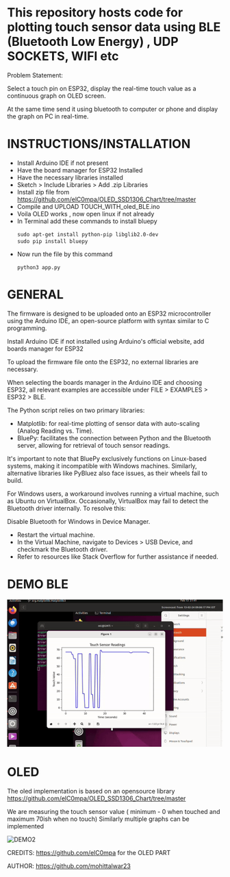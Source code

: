 # This repository hosts code for plotting touch sensor data using BLE (Bluetooth Low Energy) , UDP SOCKETS, WIFI etc

Problem Statement:

Select a touch pin on ESP32, display the real-time touch value as a  continuous graph on OLED screen. 

At the same time send it using bluetooth to computer or phone and display the graph on PC in real-time.

# INSTRUCTIONS/INSTALLATION

- Install Arduino IDE if not present
- Have the board manager for ESP32 Installed
- Have the necessary libraries installed
- Sketch > Include Libraries > Add .zip Libraries
- Install zip file from https://github.com/elC0mpa/OLED_SSD1306_Chart/tree/master
- Compile and UPLOAD TOUCH_WITH_oled_BLE.ino
- Voila OLED works , now open linux if not already
- In Terminal add these commands to install bluepy
  ```plaintext
  sudo apt-get install python-pip libglib2.0-dev
  sudo pip install bluepy
  ```
- Now run the file by this command
  ```plaintext
  python3 app.py
  ```
  
# GENERAL

The firmware is designed to be uploaded onto an ESP32 microcontroller using the Arduino IDE, an open-source platform with syntax similar to C programming.

Install Arduino IDE if not installed using Arduino's official website, add boards manager for ESP32

To upload the firmware file onto the ESP32, no external libraries are necessary. 

When selecting the boards manager in the Arduino IDE and choosing ESP32, all relevant examples are accessible under FILE > EXAMPLES > ESP32 > BLE.

The Python script relies on two primary libraries:
- Matplotlib: for real-time plotting of sensor data with auto-scaling (Analog Reading vs. Time).
- BluePy: facilitates the connection between Python and the Bluetooth server, allowing for retrieval of touch sensor readings.

It's important to note that BluePy exclusively functions on Linux-based systems, making it incompatible with Windows machines. Similarly, alternative libraries like PyBluez also face issues, as their wheels fail to build.

For Windows users, a workaround involves running a virtual machine, such as Ubuntu on VirtualBox. Occasionally, VirtualBox may fail to detect the Bluetooth driver internally. To resolve this:

Disable Bluetooth for Windows in Device Manager.
- Restart the virtual machine.
- In the Virtual Machine, navigate to Devices > USB Device, and checkmark the Bluetooth driver.
- Refer to resources like Stack Overflow for further assistance if needed.

# DEMO BLE

![DEMO](https://github.com/mohittalwar23/BLE-Touch-OLED/blob/main/demogif.gif)

# OLED

The oled implementation is based on an opensource library https://github.com/elC0mpa/OLED_SSD1306_Chart/tree/master 

We are measuring the touch sensor value ( minimum - 0 when touched and maximum 70ish when no touch)
Similarly multiple graphs can be implemented

![DEMO2](https://github.com/mohittalwar23/BLE-Touch-OLED/blob/main/demogif2.gif)

CREDITS:  https://github.com/elC0mpa for the OLED PART


AUTHOR: https://github.com/mohittalwar23

